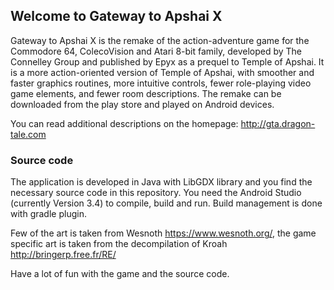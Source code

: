## Welcome to Gateway to Apshai X

Gateway to Apshai X is the remake of the action-adventure game for the Commodore 64, ColecoVision and Atari 8-bit family, developed by The Connelley Group and published by Epyx as a prequel to Temple of Apshai. It is a more action-oriented version of Temple of Apshai, with smoother and faster graphics routines, more intuitive controls, fewer role-playing video game elements, and fewer room descriptions. The remake can be downloaded from the play store and played on Android devices.

You can read additional descriptions on the homepage: http://gta.dragon-tale.com 

### Source code

The application is developed in Java with LibGDX library and you find the necessary source code in this repository. You need the Android Studio (currently Version 3.4) to compile, build and run. Build management is done with gradle plugin.

Few of the art is taken from Wesnoth https://www.wesnoth.org/, the game specific art is taken from the decompilation of Kroah http://bringerp.free.fr/RE/ 

Have a lot of fun with the game and  the source code.
